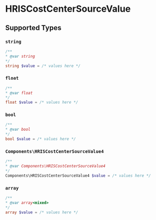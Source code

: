 # HRISCostCenterSourceValue


## Supported Types

### `string`

```php
/**
* @var string
*/
string $value = /* values here */
```

### `float`

```php
/**
* @var float
*/
float $value = /* values here */
```

### `bool`

```php
/**
* @var bool
*/
bool $value = /* values here */
```

### `Components\HRISCostCenterSourceValue4`

```php
/**
* @var Components\HRISCostCenterSourceValue4
*/
Components\HRISCostCenterSourceValue4 $value = /* values here */
```

### `array`

```php
/**
* @var array<mixed>
*/
array $value = /* values here */
```


